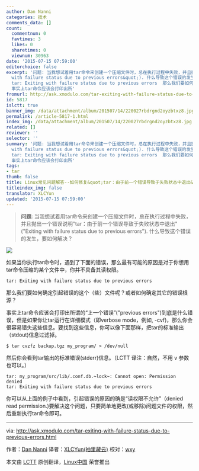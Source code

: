 ```yaml
---
author: Dan Nanni
categories: 技术
comments_data: []
count:
  commentnum: 0
  favtimes: 3
  likes: 0
  sharetimes: 0
  viewnum: 30963
date: '2015-07-15 07:59:00'
editorchoice: false
excerpt: '问题: 当我想试着用tar命令来创建一个压缩文件时，总在执行过程中失败，并且抛出一个错误说明&quot;tar：由于前一个错误导致于失败状态中退出&quot;(&quot;Exiting
  with failure status due to previous errors&quot;). 什么导致这个错误的发生，要如何解决？   如果当你执行tar命令时，遇到了下面的错误，那么最有可能的原因是对于你想用tar命令压缩的某个文件中，你并不具备其读权限。
  tar: Exiting with failure status due to previous errors  那么我们要如何确定引起错误的这个（些）文件呢？或者如何确定其它的错误根源？
  事实上tar命令应该会打印出所'
fromurl: http://ask.xmodulo.com/tar-exiting-with-failure-status-due-to-previous-errors.html
id: 5817
islctt: true
banner_img: /data/attachment/album/201507/14/220027rbdrgnd2oyzbtxz8.jpg
permalink: /article-5817-1.html
index_img: /data/attachment/album/201507/14/220027rbdrgnd2oyzbtxz8.jpg.thumb.jpg
related: []
reviewer: ''
selector: ''
summary: '问题: 当我想试着用tar命令来创建一个压缩文件时，总在执行过程中失败，并且抛出一个错误说明&quot;tar：由于前一个错误导致于失败状态中退出&quot;(&quot;Exiting
  with failure status due to previous errors&quot;). 什么导致这个错误的发生，要如何解决？   如果当你执行tar命令时，遇到了下面的错误，那么最有可能的原因是对于你想用tar命令压缩的某个文件中，你并不具备其读权限。
  tar: Exiting with failure status due to previous errors  那么我们要如何确定引起错误的这个（些）文件呢？或者如何确定其它的错误根源？
  事实上tar命令应该会打印出所'
tags:
- tar
thumb: false
title: Linux常见问题解答--如何修复&quot;tar：由于前一个错误导致于失败状态中退出&quot;
titleindex_img: false
translator: XLCYun
updated: '2015-07-15 07:59:00'
---
```



> 
> **问题**: 当我想试着用tar命令来创建一个压缩文件时，总在执行过程中失败，并且抛出一个错误说明"tar：由于前一个错误导致于失败状态中退出"("Exiting with failure status due to previous errors"). 什么导致这个错误的发生，要如何解决？
> 
> 
> 


![](/data/attachment/album/201507/14/220027rbdrgnd2oyzbtxz8.jpg)


如果当你执行tar命令时，遇到了下面的错误，那么最有可能的原因是对于你想用tar命令压缩的某个文件中，你并不具备其读权限。



```
tar: Exiting with failure status due to previous errors

```

那么我们要如何确定引起错误的这个（些）文件呢？或者如何确定其它的错误根源？


事实上tar命令应该会打印出所谓的“上一个错误”("previous errors")到底是什么错误，但是如果你让tar运行在详细模式（即verbose mode，例如, -cvf)，那么你会很容易错失这些信息。要找到这些信息，你可以像下面那样，把tar的标准输出（stdout)信息过滤掉。



```
$ tar cvzfz backup.tgz my_program/ > /dev/null

```

然后你会看到tar输出的标准错误(stderr)信息。（LCTT 译注：自然，不用 v 参数也可以。）



```
tar: my_program/src/lib/.conf.db.~lock~: Cannot open: Permission denied
tar: Exiting with failure status due to previous errors

```

你可以从上面的例子中看到，引起错误的原因的确是“读权限不允许”（denied read permission.)要解决这个问题，只要简单地更改(或移除)问题文件的权限，然后重新执行tar命令即可。




---


via: <http://ask.xmodulo.com/tar-exiting-with-failure-status-due-to-previous-errors.html>


作者：[Dan Nanni](http://ask.xmodulo.com/author/nanni) 译者：[XLCYun(袖里藏云)](https://github.com/XLCYun) 校对：[wxy](https://github.com/wxy)


本文由 [LCTT](https://github.com/LCTT/TranslateProject) 原创翻译，[Linux中国](https://linux.cn/) 荣誉推出